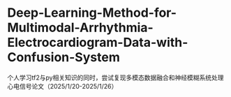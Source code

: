 # Deep-Learning-Method-for-Multimodal-Arrhythmia-Electrocardiogram-Data-with-Confusion-System
个人学习tf2与py相关知识的同时，尝试复现多模态数据融合和神经模糊系统处理心电信号论文（2025/1/20-2025/1/26）
